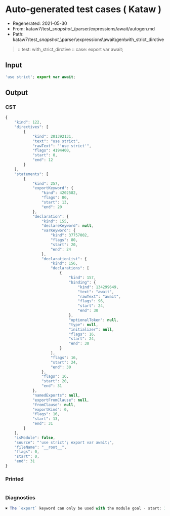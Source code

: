# Auto-generated test cases ( Kataw )
- Regenerated: 2021-05-30
- From: kataw7/test\__snapshot__/parser/expressions/await/autogen.md
- Path: kataw7/test\__snapshot__\parser\expressions\await\gen\with_strict_dirctive
> :: test: with_strict_dirctive
> :: case: export var await;
## Input

`````js
'use strict'; export var await;
`````
## Output

### CST

```javascript
{
    "kind": 122,
    "directives": [
        {
            "kind": 201392131,
            "text": "use strict",
            "rawText": "'use strict'",
            "flags": 4194400,
            "start": 0,
            "end": 12
        }
    ],
    "statements": [
        {
            "kind": 257,
            "exportKeyword": {
                "kind": 4202582,
                "flags": 80,
                "start": 13,
                "end": 20
            },
            "declaration": {
                "kind": 155,
                "declareKeyword": null,
                "varKeyword": {
                    "kind": 37757002,
                    "flags": 80,
                    "start": 20,
                    "end": 24
                },
                "declarationList": {
                    "kind": 156,
                    "declarations": [
                        {
                            "kind": 157,
                            "binding": {
                                "kind": 134299649,
                                "text": "await",
                                "rawText": "await",
                                "flags": 96,
                                "start": 24,
                                "end": 30
                            },
                            "optionalToken": null,
                            "type": null,
                            "initializer": null,
                            "flags": 16,
                            "start": 24,
                            "end": 30
                        }
                    ],
                    "flags": 16,
                    "start": 24,
                    "end": 30
                },
                "flags": 16,
                "start": 20,
                "end": 31
            },
            "namedExports": null,
            "exportFromClause": null,
            "fromClause": null,
            "exportKind": 0,
            "flags": 16,
            "start": 13,
            "end": 31
        }
    ],
    "isModule": false,
    "source": "'use strict'; export var await;",
    "fileName": "__root__",
    "flags": 0,
    "start": 0,
    "end": 31
}
```

### Printed

```javascript

```

### Diagnostics

```javascript
✖ The `export` keyword can only be used with the module goal - start: 13, end: 20

```

